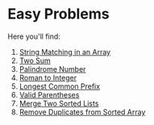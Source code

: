 # Easy Problems

Here you'll find:

1. <a href="https://github.com/lara-vel-dev/leetcode-exercises/blob/main/easy-problems/01-matchingstring.py">String Matching in an Array</a>
2. <a href="https://github.com/lara-vel-dev/leetcode-exercises/blob/main/easy-problems/02-twosum.py">Two Sum</a>
3. <a href="https://github.com/lara-vel-dev/leetcode-exercises/blob/main/easy-problems/03-palindrome.py">Palindrome Number</a>
4. <a href="https://github.com/lara-vel-dev/leetcode-exercises/blob/main/easy-problems/04-romantointeger.py">Roman to Integer</a>
5. <a href="https://github.com/lara-vel-dev/leetcode-exercises/blob/main/easy-problems/05-commonprefix.py">Longest Common Prefix</a>
6. <a href="https://github.com/lara-vel-dev/leetcode-exercises/blob/main/easy-problems/06-validparenthesis.py">Valid Parentheses</a>
7. <a href="https://github.com/lara-vel-dev/leetcode-exercises/blob/main/easy-problems/07-mergelists.py">Merge Two Sorted Lists</a>
8. <a href="https://github.com/lara-vel-dev/leetcode-exercises/blob/main/easy-problems/08-removeduplicates.py">Remove Duplicates from Sorted Array</a>
<a href=""></a>
